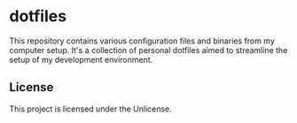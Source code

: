 <!--- LTeX: language=en-US --->

# dotfiles

This repository contains various configuration files and binaries from my
computer setup. It's a collection of personal dotfiles aimed to streamline the
setup of my development environment.

## License

This project is licensed under the Unlicense.
